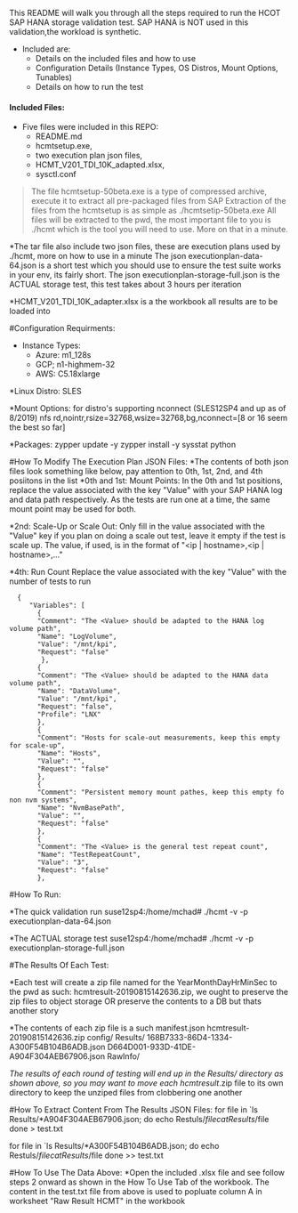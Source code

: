 
This README will walk you through all the steps required to run the HCOT SAP HANA storage validation test.  SAP HANA is NOT used in this validation,the workload is synthetic.  

* Included are:
    * Details on the included files and how to use
    * Configuration Details (Instance Types, OS Distros, Mount Options, Tunables)
    * Details on how to run the test
 
#### Included Files:
* Five files were included in this REPO:
    * README.md
    * hcmtsetup.exe,   
    * two execution plan json files,  
    * HCMT_V201_TDI_10K_adapted.xlsx, 
    * sysctl.conf

> The file hcmtsetup-50beta.exe is a type of compressed archive, execute it to extract all pre-packaged files from SAP
>  Extraction of the files from the hcmtsetup is as simple as ./hcmtsetip-50beta.exe
>  All files will be extracted to the pwd, the most important file to you is ./hcmt which is the tool you will need to use. 
>  More on that in a minute.
 
 *The tar file also include two json files, these are execution plans used by ./hcmt, more on how to use in a minute
  The json executionplan-data-64.json is a short test which you should use to ensure the test suite works in your env, its fairly short.
  The json executionplan-storage-full.json is the ACTUAL storage test, this test takes about 3 hours per iteration

 *HCMT_V201_TDI_10K_adapter.xlsx is a the workbook all results are to be loaded into



#Configuration Requirments:

 * Instance Types:
     * Azure: m1_128s
     * GCP; n1-highmem-32
     * AWS: C5.18xlarge

 *Linux Distro: SLES

 *Mount Options: 
  for distro's supporting nconnect (SLES12SP4 and up as of 8/2019)
     nfs rd,nointr,rsize=32768,wsize=32768,bg,nconnect=[8 or 16 seem the best so far]

 *Packages:
  zypper update -y
  zypper install -y sysstat python

#How To Modify The Execution Plan JSON Files:
  *The contents of both json files look something like below, pay attention to 0th, 1st, 2nd, and 4th posiitons in the list
  *0th and 1st: Mount Points:
   In the 0th and 1st positions, replace the value associated with the key "Value" with your SAP HANA log and data path respectively.
   As the tests are run one at a time, the same mount point may be used for both.

   *2nd: Scale-Up or Scale Out:
    Only fill in the value associated with the "Value" key if you plan on doing a scale out test, leave it empty if the test is scale up.
    The value, if used, is in the format of "<ip | hostname>,<ip | hostname>,..."

   *4th: Run Count
    Replace the value associated with the key "Value" with the number of tests to run
  
```
  {
     "Variables": [
       {
       "Comment": "The <Value> should be adapted to the HANA log volume path",
       "Name": "LogVolume",
       "Value": "/mnt/kpi",
       "Request": "false"
        },
       {
       "Comment": "The <Value> should be adapted to the HANA data volume path",
       "Name": "DataVolume",
       "Value": "/mnt/kpi",
       "Request": "false",
       "Profile": "LNX"
       },
       {
       "Comment": "Hosts for scale-out measurements, keep this empty for scale-up",
       "Name": "Hosts",
       "Value": "",
       "Request": "false"
       },
       {
       "Comment": "Persistent memory mount pathes, keep this empty fo non nvm systems",
       "Name": "NvmBasePath",
       "Value": "",
       "Request": "false"
       },
       {
       "Comment": "The <Value> is the general test repeat count",
       "Name": "TestRepeatCount",
       "Value": "3",
       "Request": "false"
       },
```

#How To Run:

  *The quick validation run 
   suse12sp4:/home/mchad# ./hcmt -v -p executionplan-data-64.json  

  *The ACTUAL storage test
   suse12sp4:/home/mchad# ./hcmt -v -p executionplan-storage-full.json  

#The Results Of Each Test:

  *Each test will create a zip file named for the YearMonthDayHrMinSec to the pwd as such:
   hcmtresult-20190815142636.zip, we ought to preserve the zip files to object storage OR preserve the contents to a DB but thats another story

  *The contents of each zip file is a such
    manifest.json
    hcmtresult-20190815142636.zip
    config/
    Results/
        168B7333-86D4-1334-A300F54B104B6ADB.json
        D664D001-933D-41DE-A904F304AEB67906.json
    RawInfo/

  *The results of each round of testing will end up in  the Results/ directory as shown above, so you may want to move each hcmtresult*.zip file
   to its own directory to keep the unziped files from clobbering one another

#How To Extract Content From The Results JSON Files:
  for file in `ls Results/*A904F304AEB67906.json; do 
      echo Restuls/$file 
      cat Results/$file 
  done > test.txt

  for file in `ls Results/*A300F54B104B6ADB.json; do
      echo Restuls/$file 
      cat Results/$file 
  done >> test.txt

#How To Use The Data Above:
  *Open the included .xlsx file and see follow steps 2 onward as shown in the How To Use Tab of the workbook. 
   The content in the test.txt file from above is used to popluate column A in worksheet "Raw Result HCMT" in the workbook


